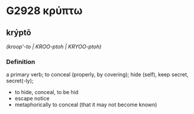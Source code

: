 # G2928 κρύπτω

## krýptō

_(kroop'-to | KROO-ptoh | KRYOO-ptoh)_

### Definition

a primary verb; to conceal (properly, by covering); hide (self), keep secret, secret(-ly); 

- to hide, conceal, to be hid
- escape notice
- metaphorically to conceal (that it may not become known)
